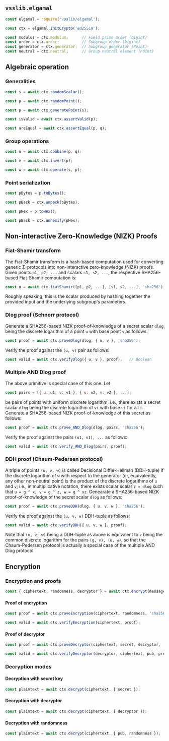## `vsslib.elgamal`

```js
const elgamal = require('vsslib/elgamal');

const ctx = elgamal.initCrypto('ed25519');
```

```js
const modulus = ctx.modulus;      // Field prime order (bigint)
const order = ctx.order;          // Subgroup order (bigint)
const generator = ctx.generator;  // Subgroup generator (Point)
const neutral = ctx.neutral;      // Group neutral element (Point)
```


## Algebraic operation


### Generalities

```js
const s = await ctx.randomScalar();
```

```js
const p = await ctx.randomPoint();
```

```js
const p = await ctx.generatePoint(s);
```

```js
const isValid = await ctx.assertValid(p);
```

```js
const areEqual = await ctx.assertEqual(p, q);
```


### Group operations

```js
const u = await ctx.combine(p, q);
```

```js
const v = await ctx.invert(p);
```

```js
const w = await ctx.operate(s, p);
```


### Point serialization

```js
const pBytes = p.toBytes();
```

```js
const pBack = ctx.unpack(pBytes);
```

```js
const pHex = p.toHex();
```

```js
const pBack = ctx.unhexify(pHex);
```


## Non-interactive Zero-Knowledge (NIZK) Proofs

### Fiat-Shamir transform

The Fiat-Shamir transform is a hash-based computation used for converting
generic Σ-protocols into non-interactive zero-knowledge (NIZK) proofs.
Given points `p1, p2, ...` and scalars `s1, s2, ...`, the respective
SHA256-based Fiat-Shamir computation is:

```js
const u = await ctx.fiatShamir([p1, p2, ...], [s1, s2, ...], 'sha256');
```

Roughly speaking, this is the scalar produced by hashing together the provided
input and the underlying subgroup's parameters.


### Dlog proof (Schnorr protocol)

Generate a SHA256-based NIZK proof-of-knowledge of a secret scalar `dlog` being
the discrete logarithm of a point `u` with base point `v` as follows:

```js
const proof = await ctx.proveDlog(dlog, { u, v }, 'sha256');
```

Verify the proof against the `(u, v)` pair as follows:


```js
const valid = await ctx.verifyDlog({ u, v }, proof);   // Boolean
```

### Multiple AND Dlog proof

The above primitive is special case of this one. Let

```js
const pairs = [{ u: u1, v: v1 }, { u: u2, v: v2 }, ...];
```

be pairs of points with uniform discrete logarithm, i.e., there exists a secret
scalar `dlog` being the discrete logarithm of `vi` with base `ui` for all `i`.
Generate a SHA256-based NIZK proof-of-knowledge of this secret as follows:

```js
const proof = await ctx.prove_AND_Dlog(dlog, pairs, 'sha256');
```

Verify the proof against the pairs `(u1, v1), ...` as follows:

```js
const valid = await ctx.verify_AND_Dlog(pairs, proof);
```

### DDH proof (Chaum-Pedersen protocol)

A triple of points `(u, v, w)` is called Decisional Diffie-Hellman (DDH-tuple)
if the discrete logarithm of `w` with respect to the generator (or,
equivalently, any other non-neutral point) is the product of the discrete
logarithms of `u` and `v`; i.e., in multiplicative notation, there exists
scalar scalar `z = dlog` such that `u = g ^ x, v = g ^ z, w = g ^ xz`.
Genearate a SHA256-based NIZK proof-of-knowledge of the secret scalar
`dlog` as follows:

```js
const proof = await ctx.proveDDH(dlog, { u, v, w }, 'sha256');
```

Verify the proof against the `(u, v, w)` DDH-tuple as follows:

```js
const valid = await ctx.verifyDDH({ u, v, w }, proof);
```

Note that `(u, v, w)` being a DDH-tuple as above is equivalent to
`z` being the common discrete logarithm for the pairs `(g, v), (u, w)`,
so that the Chaum-Pedersen protocol is actually a special case of the multiple
AND Dlog protocol.


## Encryption

### Encryption and proofs

```js
const { ciphertext, randomness, decryptor } = await ctx.encrypt(message, pub);
```

#### Proof of encryption

```js
const proof = await ctx.proveEncryption(ciphertext, randomness, 'sha256');

const valid = await ctx.verifyEncryption(ciphertext, proof);
```

#### Proof of decryptor

```js
const proof = await ctx.proveDecryptor(ciphertext, secret, decryptor, 'sha256');

const valid = await ctx.verifyDecryptor(decryptor, ciphertext, pub, proof);
```

### Decryption modes

#### Decryption with secret key

```js
const plaintext = await ctx.decrypt(ciphertext, { secret });
```

#### Decryption with decryptor

```js
const plaintext = await ctx.decrypt(ciphertext, { decryptor });
```

#### Decryption with randomness

```js
const plaintext = await ctx.decrypt(ciphertext, { pub, randomness });
```
